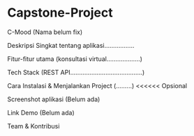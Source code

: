 # Capstone-Project
C-Mood (Nama belum fix)

Deskripsi Singkat tentang aplikasi.................

Fitur-fitur utama (konsultasi virtual...................)

Tech Stack (REST API.........................................)

Cara Instalasi & Menjalankan Project (.........) <<<<<< Opsional

Screenshot aplikasi (Belum ada)

Link Demo (Belum ada)

Team & Kontribusi
